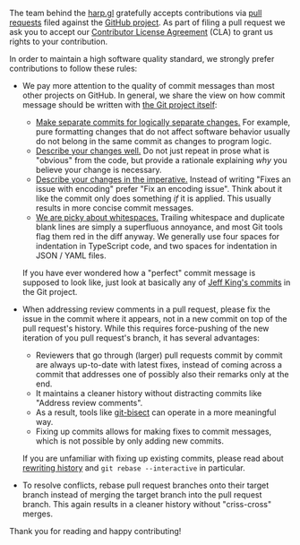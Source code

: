 The team behind the [harp.gl](https://github.com/heremaps/harp.gl) gratefully accepts contributions via
[pull requests](https://help.github.com/articles/about-pull-requests/) filed against the
[GitHub project](https://github.com/heremaps/harp.gl/pulls). As part of filing a pull request we ask you to
accept our [Contributor License Agreement](https://gist.github.com/heremaps-bot/dcb932a07b424f8ed68341054e7e3a53) (CLA)
to grant us rights to your contribution.

In order to maintain a high software quality standard, we strongly prefer contributions to follow these rules:

- We pay more attention to the quality of commit messages than most other projects on GitHub. In general, we share the
  view on how commit message should be written with
  [the Git project itself](https://github.com/git/git/blob/master/Documentation/SubmittingPatches):

  - [Make separate commits for logically separate changes.](https://github.com/git/git/blob/e6932248fcb41fb94a0be484050881e03c7eb298/Documentation/SubmittingPatches#L43)
    For example, pure formatting changes that do not affect software behavior usually do not belong in the same commit as
    changes to program logic.
  - [Describe your changes well.](https://github.com/git/git/blob/e6932248fcb41fb94a0be484050881e03c7eb298/Documentation/SubmittingPatches#L101)
    Do not just repeat in prose what is "obvious" from the code, but provide a rationale explaining *why* you believe
    your change is necessary.
  - [Describe your changes in the imperative.](https://github.com/git/git/blob/e6932248fcb41fb94a0be484050881e03c7eb298/Documentation/SubmittingPatches#L133)
    Instead of writing "Fixes an issue with encoding" prefer "Fix an encoding issue". Think about it like the commit
    only does something *if* it is applied. This usually results in more concise commit messages.
  - [We are picky about whitespaces.](https://github.com/git/git/blob/e6932248fcb41fb94a0be484050881e03c7eb298/Documentation/SubmittingPatches#L95)
    Trailing whitespace and duplicate blank lines are simply a superfluous annoyance, and most Git tools flag them red
    in the diff anyway. We generally use four spaces for indentation in TypeScript code, and two spaces for indentation in JSON / YAML files.

  If you have ever wondered how a "perfect" commit message is supposed to look like, just look at basically any of
  [Jeff King's commits](https://github.com/git/git/commits?author=peff) in the Git project.

- When addressing review comments in a pull request, please fix the issue in the commit where it appears, not in a new
  commit on top of the pull request's history. While this requires force-pushing of the new iteration of you pull
  request's branch, it has several advantages:

  - Reviewers that go through (larger) pull requests commit by commit are always up-to-date with latest fixes, instead
    of coming across a commit that addresses one of possibly also their remarks only at the end.
  - It maintains a cleaner history without distracting commits like "Address review comments".
  - As a result, tools like [git-bisect](https://git-scm.com/docs/git-bisect) can operate in a more meaningful way.
  - Fixing up commits allows for making fixes to commit messages, which is not possible by only adding new commits.

  If you are unfamiliar with fixing up existing commits, please read about [rewriting history](https://git-scm.com/book/id/v2/Git-Tools-Rewriting-History)
  and `git rebase --interactive` in particular.

- To resolve conflicts, rebase pull request branches onto their target branch instead of merging the target branch into
  the pull request branch. This again results in a cleaner history without "criss-cross" merges.

<!---
As GitHub is not particularly good at reviewing pull requests commit by commit, it does not support adding review
comments to commit messages at all, and it cannot show the diff between two iterations of force-pushed pull request
branches, we encourage you to give [Reviewable](https://reviewable.io/) a try which addresses these GitHub limitations.
Reviewable is integrated with pull requests to harp.gl and you can find a button to initiate reviews at
the bottom of the first post in a pull request's conversation.
-->

Thank you for reading and happy contributing!
